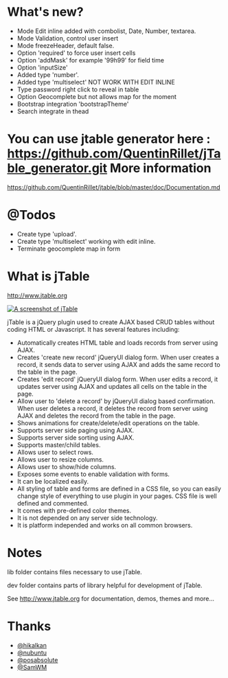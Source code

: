What's new?
======

* Mode Edit inline added with combolist, Date, Number, textarea.
* Mode Validation, control user insert
* Mode freezeHeader, default false.
* Option 'required' to force user insert cells
* Option 'addMask' for example '99h99' for field time
* Option 'inputSize'
* Added type 'number'.
* Added type 'multiselect' NOT WORK WITH EDIT INLINE
* Type password right click to reveal in table
* Option Geocomplete but not allows map for the moment
* Bootstrap integration 'bootstrapTheme' 
* Search integrate in thead 


You can use jtable generator here : https://github.com/QuentinRillet/jTable_generator.git
More information
======
https://github.com/QuentinRillet/jtable/blob/master/doc/Documentation.md



@Todos
======
* Create type 'upload'.
* Create type 'multiselect' working with edit inline.
* Terminate geocomplete map in form 


What is jTable
======

http://www.jtable.org

[![A screenshot of jTable](https://raw.githubusercontent.com/hikalkan/jtable/master/screenshot.png)](http://jtable.org/)

jTable is a jQuery plugin used to create AJAX based CRUD tables without coding HTML or Javascript. It has several features including:

* Automatically creates HTML table and loads records from server using AJAX.
* Creates 'create new record' jQueryUI dialog form. When user creates a record, it sends data to server using AJAX and adds the same record to the table in the page.
* Creates 'edit record' jQueryUI dialog form. When user edits a record, it updates server using AJAX and updates all cells on the table in the page.
* Allow user to 'delete a record' by jQueryUI dialog based confirmation. When user deletes a record, it deletes the record from server using AJAX and deletes the record from the table in the page.
* Shows animations for create/delete/edit operations on the table.
* Supports server side paging using AJAX.
* Supports server side sorting using AJAX.
* Supports master/child tables.
* Allows user to select rows.
* Allows user to resize columns.
* Allows user to show/hide columns.
* Exposes some events to enable validation with forms.
* It can be localized easily.
* All styling of table and forms are defined in a CSS file, so you can easily change style of everything to use plugin in your pages. CSS file is well defined and commented.
* It comes with pre-defined color themes.
* It is not depended on any server side technology.
* It is platform independed and works on all common browsers.

Notes
======

lib folder contains files necessary to use jTable.

dev folder contains parts of library helpful for development of jTable.

See http://www.jtable.org for documentation, demos, themes and more...

Thanks
======

* <a href="https://github.com/hikalkan">@hikalkan</a>
* <a href="https://github.com/nubuntu">@nubuntu</a>
* <a href="https://github.com/posabsolute">@posabsolute</a>
* <a href="https://github.com/SamWM">@SamWM</a>


